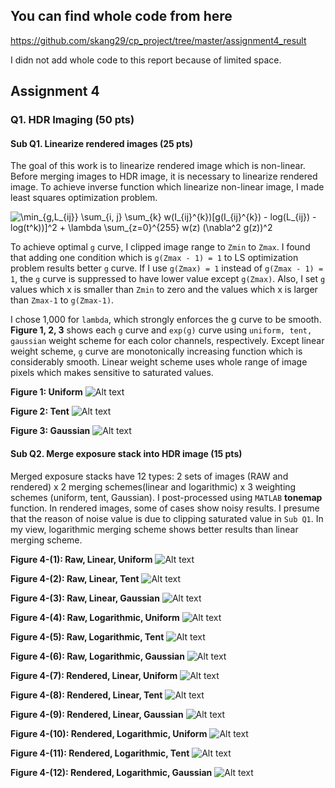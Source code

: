 ## You can find whole code from here

https://github.com/skang29/cp_project/tree/master/assignment4_result

I didn not add whole code to this report because of limited space.


## Assignment 4
### Q1. HDR Imaging (50 pts)
#### Sub Q1. Linearize rendered images (25 pts)

  The goal of this work is to linearize rendered image which is non-linear. Before merging images to HDR image, it is necessary to linearize rendered image. To achieve inverse function which linearize non-linear image, I made least squares optimization problem.

<img src="https://latex.codecogs.com/gif.latex?\min_{g,L_{ij}}&space;\sum_{i,&space;j}&space;\sum_{k}&space;w(I_{ij}^{k})[g(I_{ij}^{k})&space;-&space;log(L_{ij})&space;-&space;log(t^k))]^2&space;&plus;&space;\lambda&space;\sum_{z=0}^{255}&space;w(z)&space;(\nabla^2&space;g(z))^2" title="\min_{g,L_{ij}} \sum_{i, j} \sum_{k} w(I_{ij}^{k})[g(I_{ij}^{k}) - log(L_{ij}) - log(t^k))]^2 + \lambda \sum_{z=0}^{255} w(z) (\nabla^2 g(z))^2" />

  To achieve optimal `g` curve, I clipped image range to `Zmin` to `Zmax`. I found that adding one condition which is `g(Zmax - 1) = 1` to LS optimization problem results better `g` curve. If I use `g(Zmax) = 1` instead of  `g(Zmax - 1) = 1`, the `g` curve is suppressed to have lower value except `g(Zmax)`. Also, I set `g` values which x is smaller than `Zmin` to zero and the values which x is larger than `Zmax-1` to `g(Zmax-1)`. 

  I chose 1,000 for `lambda`, which strongly enforces the g curve to be smooth. **Figure 1, 2, 3** shows each `g` curve and `exp(g)` curve using `uniform, tent, gaussian` weight scheme for each color channels, respectively. Except linear weight scheme, `g` curve are monotonically increasing function which is considerably smooth. Linear weight scheme uses whole range of image pixels which makes sensitive to saturated values.

**Figure 1: Uniform**
![Alt text](/assignment4_result/results/Q1_Linearization/uniform.png)


**Figure 2: Tent**
![Alt text](/assignment4_result/results/Q1_Linearization/tent.png)


**Figure 3: Gaussian**
![Alt text](/assignment4_result/results/Q1_Linearization/gaussian.png)



#### Sub Q2. Merge exposure stack into HDR image (15 pts)
Merged exposure stacks have 12 types: 2 sets of images (RAW and rendered) x 2 merging schemes(linear and logarithmic) x 3 weighting schemes (uniform, tent, Gaussian). I post-processed using `MATLAB` **tonemap** function. In rendered images, some of cases show noisy results. I presume that the reason of noise value is due to clipping saturated value in `Sub Q1`. In my view, logarithmic merging scheme shows better results than linear merging scheme.

**Figure 4-(1): Raw, Linear, Uniform**
![Alt text](/assignment4_result/results/Q2_HDR/tonemapped_matlab/uniform_raw_linear.jpg)




**Figure 4-(2): Raw, Linear, Tent**
![Alt text](/assignment4_result/results/Q2_HDR/tonemapped_matlab/tent_raw_linear.jpg)




**Figure 4-(3): Raw, Linear, Gaussian**
![Alt text](/assignment4_result/results/Q2_HDR/tonemapped_matlab/gaussian_raw_linear.jpg)




**Figure 4-(4): Raw, Logarithmic, Uniform**
![Alt text](/assignment4_result/results/Q2_HDR/tonemapped_matlab/uniform_raw_logarithmic.jpg)




**Figure 4-(5): Raw, Logarithmic, Tent**
![Alt text](/assignment4_result/results/Q2_HDR/tonemapped_matlab/tent_raw_logarithmic.jpg)




**Figure 4-(6): Raw, Logarithmic, Gaussian**
![Alt text](/assignment4_result/results/Q2_HDR/tonemapped_matlab/gaussian_raw_logarithmic.jpg)




**Figure 4-(7): Rendered, Linear, Uniform**
![Alt text](/assignment4_result/results/Q2_HDR/tonemapped_matlab/uniform_rendered_linear.jpg)




**Figure 4-(8): Rendered, Linear, Tent**
![Alt text](/assignment4_result/results/Q2_HDR/tonemapped_matlab/tent_rendered_linear.jpg)




**Figure 4-(9): Rendered, Linear, Gaussian**
![Alt text](/assignment4_result/results/Q2_HDR/tonemapped_matlab/gaussian_rendered_linear.jpg)




**Figure 4-(10): Rendered, Logarithmic, Uniform**
![Alt text](/assignment4_result/results/Q2_HDR/tonemapped_matlab/uniform_rendered_logarithmic.jpg)




**Figure 4-(11): Rendered, Logarithmic, Tent**
![Alt text](/assignment4_result/results/Q2_HDR/tonemapped_matlab/tent_rendered_logarithmic.jpg)




**Figure 4-(12): Rendered, Logarithmic, Gaussian**
![Alt text](/assignment4_result/results/Q2_HDR/tonemapped_matlab/gaussian_rendered_logarithmic.jpg)
